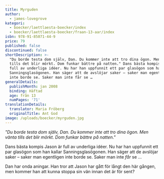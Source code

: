 ```yaml
---
title: Myrguden
author:
  - james-lovegrove
kategori:
  - boecker/laettlaesta-boecker/index
  - boecker/laettlaesta-boecker/fraan-13-aar/index
isbn: 978-91-85071-44-9
price: 79
published: false
discontinued: false
shortDescription: >-
  "Du borde testa dom själv, Dan. Du kommer inte att tro dina ögon. Men vänta
  tills det blir mörkt. Dom funkar bättre på natten." Dans bästa kompis Jason är
  full av underliga idéer. Nu har han uppfunnit ett par glasögon som han kallar
  Sanningsglasögonen. Han säger att de avslöjar saker – saker man egentligen
  inte borde se. Saker man inte får se …
generalDetails:
  publishMonth: jan 2008
  binding: Häftad
  age: från 13
  numPages: '71'
translationDetails:
  translator: Maria Fröberg
  originalTitle: Ant God
image: /uploads/boecker/myrguden.jpg
---
```

_"Du borde testa dom själv, Dan. Du kommer inte att tro dina ögon. Men vänta tills det blir mörkt. Dom funkar bättre på natten."_

Dans bästa kompis Jason är full av underliga idéer. Nu har han uppfunnit ett par glasögon som han kallar Sanningsglasögonen. Han säger att de avslöjar saker – saker man egentligen inte borde se. Saker man inte _får_ se …

Dan har onda aningar. Han tror att Jason har gått för långt den här gången, men kommer han att kunna stoppa sin vän innan det är för sent?

